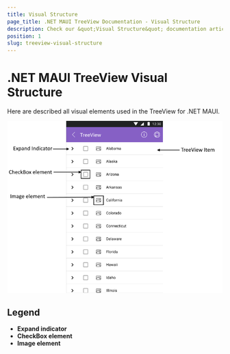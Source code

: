 ```yaml
---
title: Visual Structure
page_title: .NET MAUI TreeView Documentation - Visual Structure
description: Check our &quot;Visual Structure&quot; documentation article for Telerik TreeView for .NET MAUI.
position: 1
slug: treeview-visual-structure
---
```


# .NET MAUI TreeView Visual Structure

Here are described all visual elements used in the TreeView for .NET MAUI.

![TreeView Visual Structure](images/treeview-visual-structure.png "Visual elements of TreeView")

## Legend

* **Expand indicator**
* **CheckBox element**
* **Image element**
